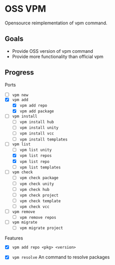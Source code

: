 OSS VPM
====

Opensource reimplementation of vpm command.

## Goals

- Provide OSS version of vpm command
- Provide more functionality than official vpm

## Progress

Ports

- [ ] `vpm new`
- [x] `vpm add`
  - [x] `vpm add repo`
  - [x] `vpm add package`
- [ ] `vpm install`
  - [ ] `vpm install hub`
  - [ ] `vpm install unity`
  - [ ] `vpm install vcc`
  - [ ] `vpm install templates`
- [ ] `vpm list`
  - [ ] `vpm list unity`
  - [x] `vpm list repos`
  - [x] `vpm list repo`
  - [ ] `vpm list templates`
- [ ] `vpm check`
  - [ ] `vpm check package`
  - [ ] `vpm check unity`
  - [ ] `vpm check hub`
  - [ ] `vpm check project`
  - [ ] `vpm check template`
  - [ ] `vpm check vcc`
- [ ] `vpm remove`
  - [ ] `vpm remove repos`
- [ ] `vpm migrate`
  - [ ] `vpm migrate project`

Features

- [x] `vpm add repo <pkg> <version>`
- [x] `vpm resolve` An command to resolve packages

